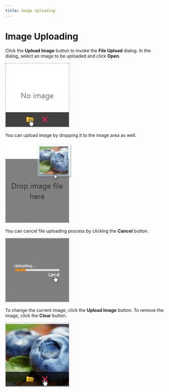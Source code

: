 ```yaml
---
title: Image Uploading
---
```

# Image Uploading
Click the **Upload Image** button to invoke the **File Upload** dialog. In the dialog, select an image to be uploaded and click **Open**.

![EUD_BinaryImage1](../../images/img118580.png)

You can upload image by dropping it to the image area as well.

![EUD_BinaryImage2](../../images/img118581.png)

You can cancel file uploading process by clicking the **Cancel** button.

![BinaryImage_Uploading](../../images/img118827.png)

To change the current image, click the **Upload Image** button. To remove the image, click the **Clear** button.

![EUD_BinaryImage3](../../images/img118582.png)